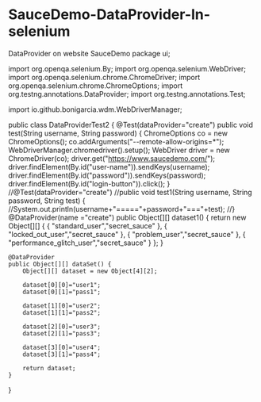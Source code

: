 # SauceDemo-DataProvider-In-selenium
DataProvider  on website SauceDemo
package ui;

import org.openqa.selenium.By;
import org.openqa.selenium.WebDriver;
import org.openqa.selenium.chrome.ChromeDriver;
import org.openqa.selenium.chrome.ChromeOptions;
import org.testng.annotations.DataProvider;
import org.testng.annotations.Test;

import io.github.bonigarcia.wdm.WebDriverManager;

public class DataProviderTest2 {
	@Test(dataProvider="create")
	public void test(String username, String password)
	{
		ChromeOptions co = new ChromeOptions();
		co.addArguments("--remote-allow-origins=*");
		WebDriverManager.chromedriver().setup();
		WebDriver driver = new ChromeDriver(co);
		driver.get("https://www.saucedemo.com/");
		driver.findElement(By.id("user-name")).sendKeys(username);
		driver.findElement(By.id("password")).sendKeys(password);
		driver.findElement(By.id("login-button")).click();
	}
	//@Test(dataProvider="create")
	//public void test1(String username, String password, String test) {
		//System.out.println(username+"====="+password+"==="+test);
	//}
	@DataProvider(name ="create")
	public Object[][] dataset1()
	{
		return new Object[][] {
			{
				"standard_user","secret_sauce"
			},
			{
				"locked_out_user","secret_sauce"
			},
			{
				"problem_user","secret_sauce"
			},
			{
				"performance_glitch_user","secret_sauce"
			}
		};
	}
	
	@DataProvider
	public Object[][] dataSet() {
		Object[][] dataset = new Object[4][2];
		
		dataset[0][0]="user1";
		dataset[0][1]="pass1";
		
		dataset[1][0]="user2";
		dataset[1][1]="pass2";
		
		dataset[2][0]="user3";
		dataset[2][1]="pass3";
		
		dataset[3][0]="user4";
		dataset[3][1]="pass4";
		
		return dataset;
	}

}

